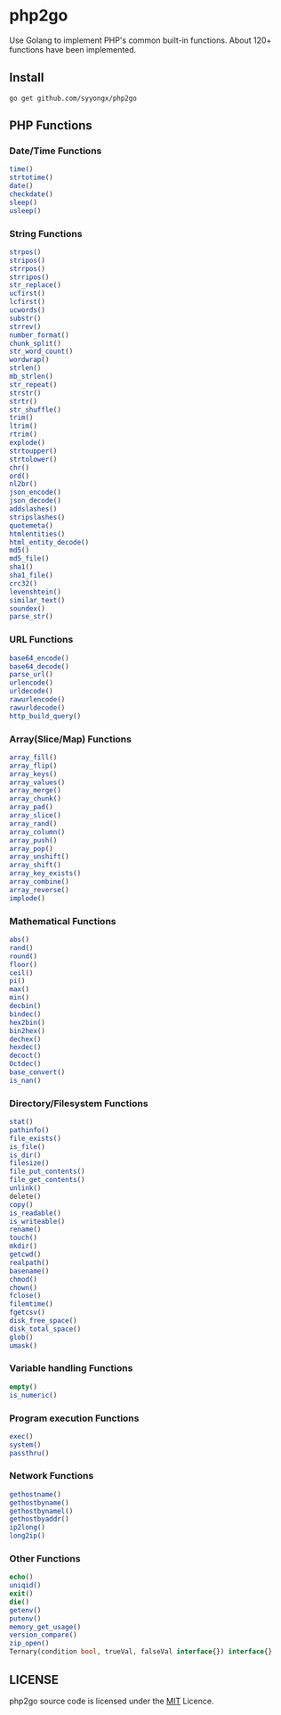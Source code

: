 # php2go
Use Golang to implement PHP's common built-in functions. About 120+ functions have been implemented.

## Install
```shell
go get github.com/syyongx/php2go
```

## PHP Functions
### Date/Time Functions
```php
time()
strtotime()
date()
checkdate()
sleep()
usleep()
```

### String Functions
```php
strpos()
stripos()
strrpos()
strripos()
str_replace()
ucfirst()
lcfirst()
ucwords()
substr()
strrev()
number_format()
chunk_split()
str_word_count()
wordwrap()
strlen()
mb_strlen()
str_repeat()
strstr()
strtr()
str_shuffle()
trim()
ltrim()
rtrim()
explode()
strtoupper()
strtolower()
chr()
ord()
nl2br()
json_encode()
json_decode()
addslashes()
stripslashes()
quotemeta()
htmlentities()
html_entity_decode()
md5()
md5_file()
sha1()
sha1_file()
crc32()
levenshtein()
similar_text()
soundex()
parse_str()
```

### URL Functions
```php
base64_encode()
base64_decode()
parse_url()
urlencode()
urldecode()
rawurlencode()
rawurldecode()
http_build_query()
```

### Array(Slice/Map) Functions
```php
array_fill()
array_flip()
array_keys()
array_values()
array_merge()
array_chunk()
array_pad()
array_slice()
array_rand()
array_column()
array_push()
array_pop()
array_unshift()
array_shift()
array_key_exists()
array_combine()
array_reverse()
implode()
```

### Mathematical Functions
```php
abs()
rand()
round()
floor()
ceil()
pi()
max()
min()
decbin()
bindec()
hex2bin()
bin2hex()
dechex()
hexdec()
decoct()
Octdec()
base_convert()
is_nan()
```

### Directory/Filesystem Functions
```php
stat()
pathinfo()
file_exists()
is_file()
is_dir()
filesize()
file_put_contents()
file_get_contents()
unlink()
delete()
copy()
is_readable()
is_writeable()
rename()
touch()
mkdir()
getcwd()
realpath()
basename()
chmod()
chown()
fclose()
filemtime()
fgetcsv()
disk_free_space()
disk_total_space()
glob()
umask()
```

### Variable handling Functions
```php
empty()
is_numeric()
```

### Program execution Functions
```php
exec()
system()
passthru()
```

### Network Functions
```php
gethostname()
gethostbyname()
gethostbynamel()
gethostbyaddr()
ip2long()
long2ip()
```

### Other Functions
```php
echo()
uniqid()
exit()
die()
getenv()
putenv()
memory_get_usage()
version_compare()
zip_open()
Ternary(condition bool, trueVal, falseVal interface{}) interface{}
```

## LICENSE
php2go source code is licensed under the [MIT](https://github.com/syyongx/php2go/blob/master/LICENSE) Licence.